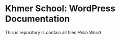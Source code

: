 Khmer School: WordPress Documentation
=========

This is repository is contain all files
*Hello World*

<?php
  echo "Hello world!";
?>
